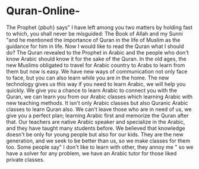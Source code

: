 # Quran-Online-
The Prophet {pbuh} says" I have left among you two matters by holding fast to which, you shall never be misguided: The Book of Allah and my Sunni "and he mentioned the importance of Quran in the life of Muslim as the guidance for him in life. Now I would like to read the Quran what I should do? The Quran revealed to the Prophet in Arabic and the people who don't know Arabic should know it for the sake of the Quran. In the old ages, the new Muslims obligated to travel for Arabic country to Arabs to learn from them but now is easy. We have new ways of communication not only face to face, but you can also learn while you are in the home. The new technology gives us this way if you need to learn Arabic, we will help you quickly.  We give you a chance to learn Arabic to connect you with the Quran, we can learn you from our Arabic classes which learning Arabic with new teaching methods. It isn't only Arabic classes but also Quranic Arabic classes to learn Quran also. We can't leave those who are in need of us, we give you a perfect plan; learning Arabic first and memorize the Quran after that. Our teachers are native Arabic speaker and specialize in the Arabic, and they have taught many students before. We believed that knowledge doesn't be only for young people but also for our kids. They are the new generation, and we seek to be better than us, so we make classes for them too. Some people say" I don't like to learn with other, they annoy me " so we have a solver for any problem, we have an Arabic tutor for those liked private classes.
